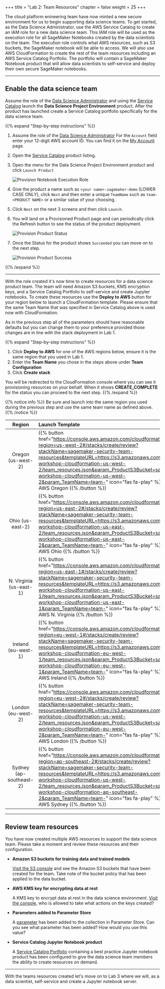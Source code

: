 +++
title = "Lab 2: Team Resources"
chapter = false
weight = 25
+++

The cloud platform enineering team have now minted a new secure environment for us to begin supporting data science teams.  To get started, as the Data Science Administrator, use the AWS Service Catalog to create an IAM role for a new data science team.  This IAM role will be used as the execution role for all SageMaker Notebooks created by the data scientists on the team.  The execution role controls what AWS resources, such as S3 buckets, the SageMaker notebook will be able to access.  We will also use AWS CloudFormation to create the rest of the team resources including an AWS Service Catalog Portfolio.  The portfolio will contain a SageMaker Notebook product that will allow data scientists to self-service and deploy their own secure SageMaker notebooks.  

---

## Enable the data science team

Assume the role of the [Data Science Administrator](https://signin.aws.amazon.com/switchrole?account=000000000000&roleName=DataScientistAdmin&displayName=DataScienceAdmin) and using the [Service Catalog](https://console.aws.amazon.com/servicecatalog/home?#/products) launch the **Data Science Project Environment** product.  After the product has launched create a Service Catalog portfolio specifically for the data science team.

{{% expand "Step-by-step instructions" %}}
1. Assume the role of the [Data Science Administrator](https://signin.aws.amazon.com/switchrole?account=000000000000&roleName=DataScientistAdmin&displayName=DataScienceAdmin) 
For the `Account` field enter your 12-digit AWS account ID.  You can find it on the [My Account](https://console.aws.amazon.com/billing/home?#/account) page.
1. Open the [Service Catalog](https://console.aws.amazon.com/servicecatalog/home?#/products) product listing.
1. Open the menu for the Data Science Project Environment product and click `Launch Product`

    ![Provision Notebook Execution Role](/images/launch_sagemaker_role.png)

1. Give the product a name such as `<your name>-sagemaker-demo` (LOWER CASE ONLY), click `Next` and then enter a unique `TeamName` such as `team-<PRODUCT NAME>` or a similar value of your choosing.
1. Click `Next` on the next 3 screens and then click `Launch`.  
1. You will land on a Provisioned Product page and can periodically click the Refresh button to see the status of the product deployment.

    ![Provision Product Status](/images/launch_product_status.png)

1. Once the Status for the product shows `Succeeded` you can move on to the next step.

    ![Provision Product Success](/images/provisioned_product.png)

{{% /expand %}}

---

With the role created it's now time to create resources for a data science product team.  The team will need Amazon S3 buckets, KMS encryption keys, and a Service Catalog Portfolio to self-service and create Jupyter notebooks.  To create these resources use the **Deploy to AWS** button for your region below to launch a CloudFormation template.  Please ensure that the same Team Name that was specified in Service Catalog above is used now with CloudFormation.

As in the previous step all of the parameters should have reasonable defaults but you can change them to your preference provided those changes are in line with the stack deployment in Lab 1.

{{% expand "Step-by-step instructions" %}}
1. Click **Deploy to AWS** for one of the AWS regions below, ensure it is the same region that you used in Lab 1.
1. Enter the **Team Name** you chose in the steps above under **Team Configuration**
1. Click **Create stack** 

You will be redirected to the CloudFormation console where you can see it provisioning resources on your behalf.  When it shows **CREATE_COMPLETE** for the status you can proceed to the next step.
{{% /expand %}}

{{% notice info %}}
Be sure and launch into the same region you used during the previous step and use the same team name as defined above.
{{% /notice %}}

| Region | Launch Template |
|:---:|:---|
| Oregon (us-west-2) | {{% button href="https://console.aws.amazon.com/cloudformation/home?region=us-west-2#/stacks/create/review?stackName=sagemaker-security-team-resources&templateURL=https://s3.amazonaws.com/sagemaker-workshop-cloudformation-us-west-2/team_resources.json&param_ProductS3Bucket=sagemaker-workshop-cloudformation-us-west-2&param_TeamName=team-<PRODUCT NAME>" icon="fas fa-play" %}} Deploy to AWS Oregon {{% /button %}} |
| Ohio (us-east-2) | {{% button href="https://console.aws.amazon.com/cloudformation/home?region=us-east-2#/stacks/create/review?stackName=sagemaker-security-team-resources&templateURL=https://s3.amazonaws.com/sagemaker-workshop-cloudformation-us-east-2/team_resources.json&param_ProductS3Bucket=sagemaker-workshop-cloudformation-us-east-2&param_TeamName=team-<PRODUCT NAME>" icon="fas fa-play" %}} Deploy to AWS Ohio {{% /button %}} |
| N. Virginia (us-east-1) | {{% button href="https://console.aws.amazon.com/cloudformation/home?region=us-east-1#/stacks/create/review?stackName=sagemaker-security-team-resources&templateURL=https://s3.amazonaws.com/sagemaker-workshop-cloudformation-us-east-1/team_resources.json&param_ProductS3Bucket=sagemaker-workshop-cloudformation-us-east-1&param_TeamName=team-<PRODUCT NAME>" icon="fas fa-play" %}} Deploy to AWS N. Virginia {{% /button %}} |
| Ireland (eu-west-1) | {{% button href="https://console.aws.amazon.com/cloudformation/home?region=eu-west-1#/stacks/create/review?stackName=sagemaker-security-team-resources&templateURL=https://s3.amazonaws.com/sagemaker-workshop-cloudformation-eu-west-1/team_resources.json&param_ProductS3Bucket=sagemaker-workshop-cloudformation-eu-west-1&param_TeamName=team-<PRODUCT NAME>" icon="fas fa-play" %}} Deploy to AWS Ireland {{% /button %}} |
| London (eu-west-2) | {{% button href="https://console.aws.amazon.com/cloudformation/home?region=eu-west-2#/stacks/create/review?stackName=sagemaker-security-team-resources&templateURL=https://s3.amazonaws.com/sagemaker-workshop-cloudformation-us-west-2/team_resources.json&param_ProductS3Bucket=sagemaker-workshop-cloudformation-eu-west-2&param_TeamName=team-<PRODUCT NAME>" icon="fas fa-play" %}} Deploy to AWS London {{% /button %}}
| Sydney (ap-southeast-2) | {{% button href="https://console.aws.amazon.com/cloudformation/home?region=ap-southeast-2#/stacks/create/review?stackName=sagemaker-security-team-resources&templateURL=https://s3.amazonaws.com/sagemaker-workshop-cloudformation-us-west-2/team_resources.json&param_ProductS3Bucket=sagemaker-workshop-cloudformation-ap-southeast-2&param_TeamName=team-<PRODUCT NAME>" icon="fas fa-play" %}} Deploy to AWS Sydney {{% /button %}} |

---
## Review team resources

You have now created multiple AWS resources to support the data science team.  Please take a moment and review these resources and their configuration.

- **Amazon S3 buckets for training data and trained models**

    [Visit the S3 console](https://console.aws.amazon.com/s3/home) and see the Amazon S3 buckets that have been created for the team.  Take note of the bucket policy that has been applied to the data bucket.

- **AWS KMS key for encrypting data at rest**

    A KMS key to encrypt data at rest in the data science environment. [Visit the console](https://console.aws.amazon.com/kms/home?#/kms/home), who is allowed to take what actions on the keys created?

- **Parameters added to Parameter Store**

    A [parameter](https://console.aws.amazon.com/systems-manager/parameters) has been added to the collection in Parameter Store.  Can you see what parameter has been added?  How would you use this value?

- **Service Catalog Jupyter Notebook product**

    A [Service Catalog Portfolio](https://console.aws.amazon.com/servicecatalog/console?#portfolios) containing a best practice Jupyter notebook product has been configured to give the data science team members the ability to create resources on demand.

---

With the teams resources created let's move on to Lab 3 where we will, as a data scientist, self-service and create a Jupyter notebook server.
